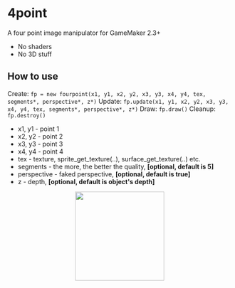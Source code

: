 # 4point
A four point image manipulator for GameMaker 2.3+
- No shaders
- No 3D stuff

## How to use
Create:
```fp = new fourpoint(x1, y1, x2, y2, x3, y3, x4, y4, tex, segments*, perspective*, z*)```
Update:
```fp.update(x1, y1, x2, y2, x3, y3, x4, y4, tex, segments*, perspective*, z*)```
Draw:
```fp.draw()```
Cleanup:
```fp.destroy()```

- x1, y1 - point 1
- x2, y2 - point 2
- x3, y3 - point 3
- x4, y4 - point 4
- tex - texture, sprite_get_texture(..), surface_get_texture(..) etc.
- segments - the more, the better the quality, **[optional, default is 5]**
- perspective - faked perspective, **[optional, default is true]**
- z - depth, **[optional, default is object's depth]**

<p align="center">
  <img width="200" height="200" src="https://user-images.githubusercontent.com/68820052/164703365-83053361-f832-4510-9318-b107d2d4b375.png">
</p>
